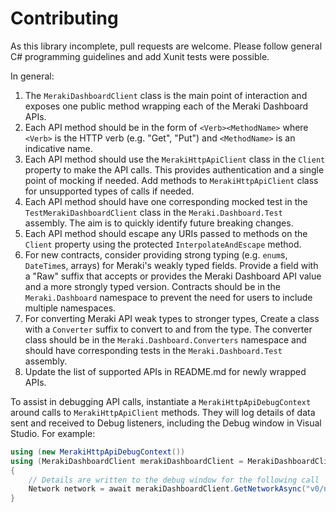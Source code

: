 # Contributing

As this library incomplete, pull requests are welcome. Please follow general C# programming guidelines and add
Xunit tests were possible.

In general:
1. The `MerakiDashboardClient` class is the main point of interaction and exposes one public method wrapping each of the Meraki Dashboard APIs.
1. Each API method should be in the form of `<Verb><MethodName>` where `<Verb>` is the HTTP verb (e.g. "Get", "Put") and `<MethodName>` is an indicative name.
1. Each API method should use the `MerakiHttpApiClient` class in the `Client` property to make the API calls. This provides authentication and a single point of mocking if needed. Add methods to `MerakiHttpApiClient` class for unsupported types of calls if needed.
1. Each API method should have one corresponding mocked test in the `TestMerakiDashboardClient` class in the `Meraki.Dashboard.Test` assembly. The aim is to quickly identify future breaking changes.
1. Each API method should escape any URIs passed to methods on the `Client` property using the protected `InterpolateAndEscape` method.
1. For new contracts, consider providing strong typing (e.g. `enum`s, `DateTime`s, arrays) for Meraki's weakly typed fields. Provide a field with a "Raw" suffix that accepts or provides the Meraki Dashboard API value and a more strongly typed version. Contracts should be in the `Meraki.Dashboard` namespace to prevent the need for users to include multiple namespaces.
1. For converting Meraki API weak types to stronger types, Create a class with a `Converter` suffix to convert to and from the type. The converter class should be in the `Meraki.Dashboard.Converters` namespace and should have corresponding tests in the `Meraki.Dashboard.Test` assembly.
1. Update the list of supported APIs in README.md for newly wrapped APIs.

To assist in debugging API calls, instantiate a `MerakiHttpApiDebugContext` around calls to `MerakiHttpApiClient` 
methods. They will log details of data sent and received to Debug listeners, including the Debug window in 
Visual Studio. For example:

``` C#
using (new MerakiHttpApiDebugContext())
using (MerakiDashboardClient merakiDashboardClient = MerakiDashboardClientFactory.Create(apiKey))
{
	// Details are written to the debug window for the following call
	Network network = await merakiDashboardClient.GetNetworkAsync("v0/network/{id}/alerts");
}
```